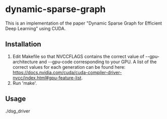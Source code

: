 # dynamic-sparse-graph
This is an implementation of the paper "Dynamic Sparse Graph for Efficient Deep Learning" using CUDA. 

## Installation
1. Edit Makefile so that NVCCFLAGS contains the correct value of --gpu-architecture and --gpu-code corresponding to your GPU. A list of the correct values for each generation can be found here: https://docs.nvidia.com/cuda/cuda-compiler-driver-nvcc/index.html#gpu-feature-list.
2. Run 'make'.

## Usage
./dsg_driver
